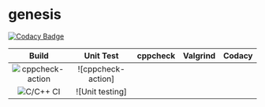 # genesis

[![Codacy Badge](https://api.codacy.com/project/badge/Grade/ded6b8c1739c497482e854af7d5e05f4)](https://app.codacy.com/manual/99002568/genesis?utm_source=github.com&utm_medium=referral&utm_content=99002568/genesis&utm_campaign=Badge_Grade_Dashboard)

|Build|Unit Test|cppcheck|Valgrind|Codacy|
|:--:|:--:|:--:|:--:|:--:|
![cppcheck-action](https://github.com/99002568/genesis/workflows/cppcheck-action/badge.svg)|![cppcheck-action]
![C/C++ CI](https://github.com/99002568/genesis/workflows/C/C++%20CI/badge.svg)|![Unit testing]

